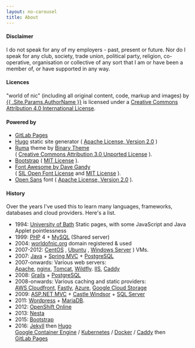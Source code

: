 ```yaml
---
layout: no-carousel
title: About
---
```



#### Disclaimer

I do not speak for any of my employers - past, present or future. Nor do I speak for any club, society, trade union, political party, religion, co- operative, organisation or collective of any sort that I am or have been a member of, or have supported in any way.

#### Licences

<span property="dct:title" xmlns:dct="http://purl.org/dc/terms/">"world of nic"</span> (including all original content, code, markup and images) by [{{ .Site.Params.AuthorName }}](http://worldofnic.org) is licensed under a [Creative Commons Attribution 4.0 International License](https://creativecommons.org/licenses/by/4.0/).


#### Powered by

* [GitLab Pages](https://gitlab.com/)
* [Hugo](https://gohugo.io/) static site generator ( [Apache License, Version 2.0](https://www.apache.org/licenses/LICENSE-2.0.html) )
* [Ruma](http://www.binarytheme.com/free-multipurpose-template-ruma/) theme by [Binary Theme](http://www.binarytheme.com/author/btadmin/)<br/>
( [Creative Commons Attribution 3.0 Unported License](https://creativecommons.org/licenses/by/3.0/) ).
* [Bootstrap](http://getbootstrap.com) ( [MIT License](https://github.com/twbs/bootstrap/blob/master/LICENSE) ).
* [Font Awesome by Dave Gandy](http://fontawesome.io/) <i class='fa fa-fa'></i><br/>
( [SIL Open Font License](http://scripts.sil.org/OFL) and [MIT License](https://opensource.org/licenses/mit-license.html) ).
* [Open Sans](https://www.google.com/fonts/specimen/Open+Sans) font ( [Apache License, Version 2.0](https://www.apache.org/licenses/LICENSE-2.0.html) ).

#### History

Over the years I've used this to learn many languages, frameworks, databases and cloud providers. Here's a list.

*   1994: [University of Bath](http://www.bath.ac.uk/) Static pages, with some JavaScript and Java Applet pointlessness
*   1999: [PHP](http://php.net/) 4 + [MySQL](http://www.mysql.com/) (Shared server)
*   2004: [worldofnic.org](http://worldofnic.org) domain registered & used
*   2007-2012: [CentOS](http://www.centos.org) , [Ubuntu](http://www.ubuntu.com/server) , [Windows Server](http://www.microsoft.com/servers/) ) VMs.
*   2007: [Java](http://www.oracle.com/technetwork/java/index.html) + [Spring MVC](http://www.springsource.org/spring-framework) + [PostgreSQL](http://www.postgresql.org/)
*   2007-onwards: Various web servers:<br/>
    [Apache](https://httpd.apache.org/),
    [nginx](http://nginx.org/),
    [Tomcat](https://tomcat.apache.org/),
    [Wildfly](http://wildfly.org/).
    [IIS](https://www.iis.net/),
    [Caddy](https://caddyserver.com/)
*   2008: [Grails](http://grails.org) + [PostgreSQL](http://www.postgresql.org/)
*   2008-onwards: Various caching and static providers:<br/>
[AWS Cloudfront](http://aws.amazon.com/cloudfront/),
    [Fastly](http://www.fastly.com),
    [Azure](https://azure.microsoft.com/en-gb/services/cdn/),
    [Google Cloud Storage](https://cloud.google.com/storage/)
*   2009: [ASP.NET MVC](http://www.asp.net/mvc) + [Castle Windsor](http://www.castleproject.org) + [SQL Server](http://www.microsoft.com/en-us/sqlserver/default.aspx)
*   2011: [Wordpress](http://wordpress.org/) + [MariaDB](https://mariadb.org/).
*   2012: [OpenShift Online](https://www.openshift.com/)
*   2013: [Nesta](http://nestacms.com)
*   2015: [Bootstrap](https://getbootstrap.com/)
*   2016: [Jekyll](https://jekyllrb.com) then
    [Hugo](https://gohugo.io/)<br/>
    [Google Container Engine](https://cloud.google.com/container-engine/) / [Kubernetes](http://kubernetes.io) / [Docker](https://www.docker.com/) / [Caddy](https://caddyserver.com/) then<br/>
    [GitLab Pages](https://gitlab.com/)
